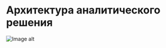 # Архитектура аналитического решения
![Image alt](https://[github.com/{username}/{repository}/raw/{branch}/{path}/image.png](https://github.com/PaulinKingsly/Data-learn/blob/main/module01/analitics.png)https://github.com/PaulinKingsly/Data-learn/blob/main/module01/analitics.png)
